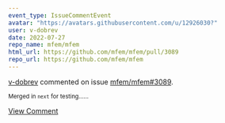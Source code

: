 ```yaml
---
event_type: IssueCommentEvent
avatar: "https://avatars.githubusercontent.com/u/12926030?"
user: v-dobrev
date: 2022-07-27
repo_name: mfem/mfem
html_url: https://github.com/mfem/mfem/pull/3089
repo_url: https://github.com/mfem/mfem
---
```


<a href='https://github.com/v-dobrev' target='_blank'>v-dobrev</a> commented on issue <a href='https://github.com/mfem/mfem/pull/3089' target='_blank'>mfem/mfem#3089</a>.

<small>Merged in `next` for testing......</small>

<a href='https://github.com/mfem/mfem/pull/3089' target='_blank'>View Comment</a>